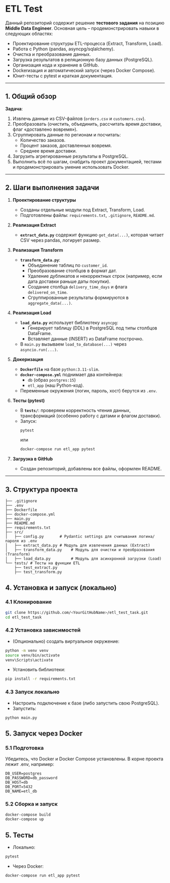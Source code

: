 # ETL Test

Данный репозиторий содержит решение **тестового задания** на позицию **Middle Data Engineer**. Основная цель – продемонстрировать навыки в следующих областях:

- Проектирование структуры ETL-процесса (Extract, Transform, Load).
- Работа с Python (pandas, asyncpg/sqlalchemy).
- Очистка и преобразование данных.
- Загрузка результатов в реляционную базу данных (PostgreSQL).
- Организация кода и хранение в GitHub.
- Dockerизация и автоматический запуск (через Docker Compose).
- Юнит-тесты с pytest и краткая документация.

---

## 1. Общий обзор

**Задача**:

1. Извлечь данные из CSV-файлов (`orders.csv` и `customers.csv`).
2. Преобразовать (очистить, объединить, рассчитать время доставки, флаг «доставлено вовремя»).
3. Сгруппировать данные по регионам и посчитать:
   - Количество заказов.
   - Процент заказов, доставленных вовремя.
   - Среднее время доставки.
4. Загрузить агрегированные результаты в PostgreSQL.
5. Выполнить всё по шагам, снабдить проект документацией, тестами и продемонстрировать умение использовать Docker.

---

## 2. Шаги выполнения задачи

1. **Проектирование структуры**  
   - Созданы отдельные модули под Extract, Transform, Load.  
   - Подготовлены файлы: `requirements.txt`, `.gitignore`, `README.md`.

2. **Реализация Extract**  
   - **`extract_data.py`** содержит функцию `get_data(...)`, которая читает CSV через pandas, логирует размер.

3. **Реализация Transform**  
   - **`transform_data.py`**:
     - Объединение таблиц по `customer_id`.
     - Преобразование столбцов в формат дат.
     - Удаление дубликатов и некорректных строк (например, если дата доставки раньше даты покупки).
     - Создание столбца `delivery_time_days` и флага `delivered_on_time`.
     - Сгруппированные результаты формируются в `aggregate_data(...)`.

4. **Реализация Load**  
   - **`load_data.py`** использует библиотеку `asyncpg`:
     - Генерирует таблицу (DDL) в PostgreSQL под типы столбцов DataFrame.
     - Вставляет данные (INSERT) из DataFrame построчно.
   - В `main.py` вызываем `load_to_database(...)` через `asyncio.run(...)`.

5. **Докеризация**  
   - **`Dockerfile`** на базе `python:3.11-slim`.
   - **`docker-compose.yml`** поднимает два контейнера:
     - `db` (образ `postgres:15`)  
     - `etl_app` (наш Python-код).
   - Переменные окружения (логин, пароль, хост) берутся из `.env`.

6. **Тесты (pytest)**  
   - В **`tests/`**: проверяем корректность чтения данных, трансформаций (особенно работу с датами и флагом доставки).
   - Запуск:
     ```bash
     pytest
     ```
     или
     ```bash
     docker-compose run etl_app pytest
     ```

7. **Загрузка в GitHub**  
   - Создан репозиторий, добавлены все файлы, оформлен README.

---


## 3. Структура проекта

```etl_project/ 
├── .gitignore
├── .env               
├── Dockerfile
├── docker-compose.yml
├── main.py
├── README.md
├── requirements.txt
├── src/
│   ├── config.py       # Pydantic settings для считывания логина/пароля из .env
│   ├── extract_data.py # Модуль для извлечения данных (Extract)
│   ├── transform_data.py    # Модуль для очистки и преобразования (Transform)
│   ├── load_data.py         # Модуль для асинхронной загрузки (Load) 
└── tests/ # Тесты на функции ETL
    ├── test_extract.py
    ├── test_transform.py
```

## 4. Установка и запуск (локально)

### 4.1 Клонирование

```bash
git clone https://github.com/<YourGitHubName>/etl_test_task.git
cd etl_test_task
```
### 4.2 Установка зависимостей
- (Опционально) создать виртуальное окружение:
``` bash
python -m venv venv
source venv/bin/activate
venv\Scripts\activate     
```
- Установить библиотеки:
```bash
pip install -r requirements.txt
```
### 4.3 Запуск локально

- Настроить подключение к базе (либо запустить свою PostgreSQL).
- Запустить:
```bash
python main.py
```

## 5. Запуск через Docker
### 5.1 Подготовка
Убедитесь, что Docker и Docker Compose установлены.
В корне проекта лежит .env, например:
```
DB_USER=postgres
DB_PASSWORD=db_password
DB_HOST=db
DB_PORT=5432
DB_NAME=etl_db
```
### 5.2 Сборка и запуск
```bash
docker-compose build
docker-compose up
```

## 5. Тесты
- Локально:
``` bash
pytest
```
- Через Docker:
``` bash
docker-compose run etl_app pytest
```


